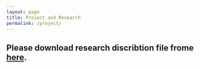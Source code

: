 ```yaml
---
layout: page
title: Project and Research
permalink: /project/
---
```

Please download research discribtion file frome [here](/static_files/Research/Research_Topics.pdf).
---
